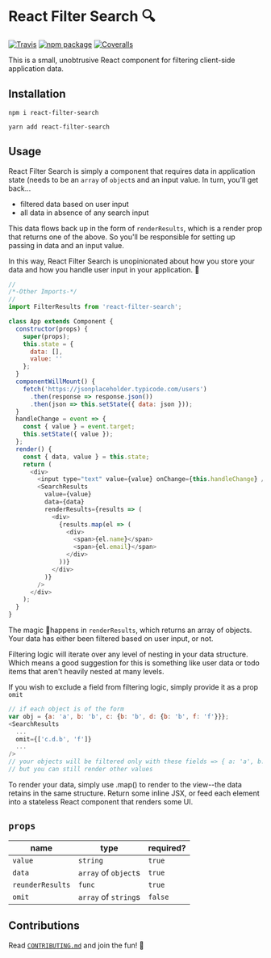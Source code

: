 # React Filter Search 🔍

[![Travis][build-badge]][build]
[![npm package][npm-badge]][npm]
[![Coveralls][coveralls-badge]][coveralls]

This is a small, unobtrusive React component for filtering client-side application data.

[build-badge]: https://img.shields.io/travis/joehdodd/react-filter-search/master.png?style=flat-square
[build]: https://travis-ci.org/joehdodd/react-filter-search

[npm-badge]: https://img.shields.io/npm/v/react-filter-search.png?style=flat-square
[npm]: https://www.npmjs.org/package/react-filter-search

[coveralls-badge]: https://img.shields.io/coveralls/joehdodd/react-filter-search/master.png?style=flat-square
[coveralls]: https://coveralls.io/github/joehdodd/react-filter-search

## Installation

`npm i react-filter-search`

`yarn add react-filter-search`

## Usage

React Filter Search is simply a component that requires data in application state (needs to be an `array` of `object`s and an input value. In turn, you'll get back...

  * filtered data based on user input
  * all data in absence of any search input

This data flows back up in the form of `renderResults`, which is a render prop that returns one of the above. So you'll be responsible for setting up passing in data and an input value.

In this way, React Filter Search is unopinionated about how you store your data and how you handle user input in your application. 🎉



```javascript
//
/*-Other Imports-*/
//
import FilterResults from 'react-filter-search';

class App extends Component {
  constructor(props) {
    super(props);
    this.state = {
      data: [],
      value: ''
    };
  }
  componentWillMount() {
    fetch('https://jsonplaceholder.typicode.com/users')
      .then(response => response.json())
      .then(json => this.setState({ data: json }));
  }
  handleChange = event => {
    const { value } = event.target;
    this.setState({ value });
  };
  render() {
    const { data, value } = this.state;
    return (
      <div>
        <input type="text" value={value} onChange={this.handleChange} />
        <SearchResults
          value={value}
          data={data}
          renderResults={results => (
            <div>
              {results.map(el => (
                <div>
                  <span>{el.name}</span>
                  <span>{el.email}</span>
                </div>
              ))}
            </div>
          )}
        />
      </div>
    );
  }
}
```
The magic 🧙happens in `renderResults`, which returns an array of objects. Your data has either been filtered based on user input, or not.

Filtering logic will iterate over any level of nesting in your data structure. Which means a good suggestion for this is something like user data or todo items that aren't heavily nested at many levels.

If you wish to exclude a field from filtering logic, simply provide it as a prop `omit`
```javascript
// if each object is of the form
var obj = {a: 'a', b: 'b', c: {b: 'b', d: {b: 'b', f: 'f'}}};
<SearchResults
  ...
  omit={['c.d.b', 'f']}
  ...
/>
// your objects will be filtered only with these fields => { a: 'a', b: 'b', c: { b: 'b', d: {} } }
// but you can still render other values
```

To render your data, simply use .map() to render to the view--the data retains in the same structure. Return some inline JSX, or feed each element into a stateless React component that renders some UI.

## `props`

| name             | type                 | required?|
| ---------------- |----------------------| ---------|
| `value`          | `string`             | `true`   |    
| `data`           | `array` of `object`s | `true`   |
| `reunderResults` | `func`               | `true`   |
| `omit`           | `array` of `string`s | `false`  |


## Contributions

Read [`CONTRIBUTING.md`](https://github.com/joehdodd/react-filter-search/blob/master/CONTRIBUTING.md) and join the fun! 🎉
